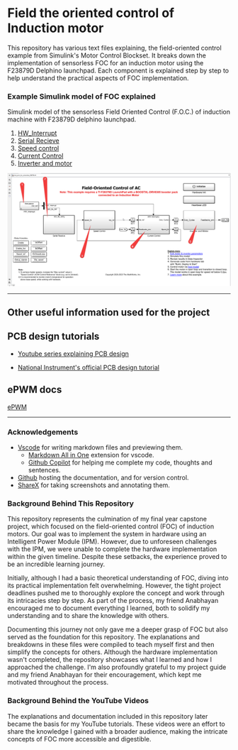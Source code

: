 # Field the oriented control of Induction motor

This repository has various text files explaining, the field-oriented control example from Simulink's Motor Control Blockset. It breaks down the implementation of sensorless FOC for an induction motor using the F23879D Delphino launchpad. Each component is explained step by step to help understand the practical aspects of FOC implementation.


### Example Simulink model of FOC explained


Simulink model of the sensorless Field Oriented Control (F.O.C.) of induction machine with F23879D delphino launchpad.

1. [HW_Interrupt](./Writings/HW_Interrupt.md)
2. [Serial Recieve](./Writings/Serial_Receive.md)
3. [Speed control](./Writings/Speed_control.md)
4. [Current Control](./Writings/Current_control.md)
5. [Inverter and motor](./Writings/InverterMotor.md)


![alt text](./images/image-6.png)

---

## Other useful information used for the project

## PCB design tutorials

- [Youtube series explaining PCB design](https://www.youtube.com/watch?v=DtPCK3qGakM&list=PLVg5xjDHQldd2SjGsXRB4atrrWZ9rLCe_)

- [National Instrument's official PCB design tutorial](https://knowledge.ni.com/KnowledgeArticleDetails?id=kA03q000000YH7MCAW&l=en-IN)


## ePWM docs

[ePWM](./Writings/ePWM.md)



---

### Acknowledgements

- [Vscode](https://code.visualstudio.com/) for writing markdown files and previewing them.
  - [Markdown All in One](https://marketplace.visualstudio.com/items?itemName=yzhang.markdown-all-in-one) extension for vscode.
  - [Github Copilot](https://copilot.github.com/) for helping me complete my code, thoughts and sentences.
- [Github](https://github.com)  hosting the documentation, and for version control.
- [ShareX](https://getsharex.com/) for taking screenshots and annotating them.

### Background Behind This Repository  
This repository represents the culmination of my final year capstone project, which focused on the field-oriented control (FOC) of induction motors. Our goal was to implement the system in hardware using an Intelligent Power Module (IPM). However, due to unforeseen challenges with the IPM, we were unable to complete the hardware implementation within the given timeline. Despite these setbacks, the experience proved to be an incredible learning journey.  

Initially, although I had a basic theoretical understanding of FOC, diving into its practical implementation felt overwhelming. However, the tight project deadlines pushed me to thoroughly explore the concept and work through its intricacies step by step. As part of the process, my friend Anabhayan encouraged me to document everything I learned, both to solidify my understanding and to share the knowledge with others.  

Documenting this journey not only gave me a deeper grasp of FOC but also served as the foundation for this repository. The explanations and breakdowns in these files were compiled to teach myself first and then simplify the concepts for others. Although the hardware implementation wasn't completed, the repository showcases what I learned and how I approached the challenge. I'm also profoundly grateful to my project guide and my friend Anabhayan for their encouragement, which kept me motivated throughout the process.

### Background Behind the YouTube Videos  
The explanations and documentation included in this repository later became the basis for my YouTube tutorials. These videos were an effort to share the knowledge I gained with a broader audience, making the intricate concepts of FOC more accessible and digestible.
